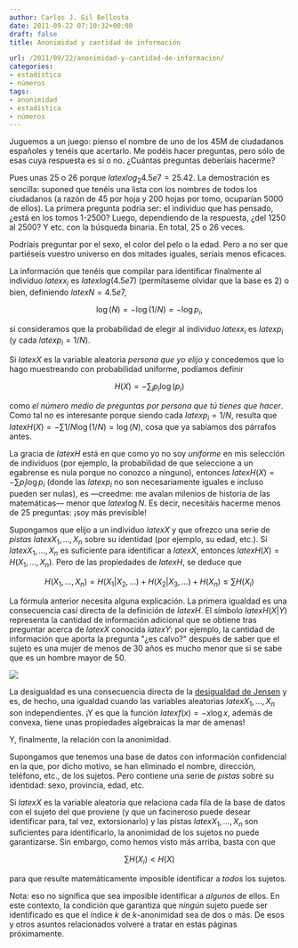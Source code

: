 ```yaml
---
author: Carlos J. Gil Bellosta
date: 2011-09-22 07:10:32+00:00
draft: false
title: Anonimidad y cantidad de información

url: /2011/09/22/anonimidad-y-cantidad-de-informacion/
categories:
- estadística
- números
tags:
- anonimidad
- estadística
- números
---
```


Juguemos a un juego: pienso el nombre de uno de los 45M de ciudadanos españoles y tenéis que acertarlo. Me podéis hacer preguntas, pero sólo de esas cuya respuesta es sí o no. ¿Cuántas preguntas deberíais hacerme?

Pues unas 25 o 26 porque $latex log_2 4.5e7 = 25.42$. La demostración es sencilla: suponed que tenéis una lista con los nombres de todos los ciudadanos (a razón de 45 por hoja y 200 hojas por tomo, ocuparían 5000 de ellos). La primera pregunta podría ser: el individuo que has pensado, ¿está en los tomos 1-2500? Luego, dependiendo de la respuesta, ¿del 1250 al 2500? Y etc. con la búsqueda binaria. En total, 25 o 26 veces.

Podríais preguntar por el sexo, el color del pelo o la edad. Pero a no ser que partiéseis vuestro universo en dos mitades iguales, seríais menos eficaces.

La información que tenéis que compilar para identificar finalmente al individuo $latex x_i$ es $latex log( 4.5e7 )$ (permítaseme olvidar que la base es 2) o bien, definiendo $latex N = 4.5e7$,


$$ \log( N ) = -\log( 1/ N) = -\log p_i,$$


si consideramos que la probabilidad de elegir al individuo $latex x_i$ es $latex p_i$ (y cada $latex p_i = 1/N$).

Si $latex X$ es la variable aleatoria _persona que yo elijo_ y concedemos que lo hago muestreando con probabilidad uniforme, podíamos definir


$$ H(X) = -\sum_i p_i \log( p_i )$$


como _el número medio de preguntas por persona que tú tienes que hacer_. Como tal no es interesante porque siendo cada $latex p_i = 1/N$, resulta que $latex H(X) = -\sum 1/N \log( 1/N ) = \log(N)$, cosa que ya sabíamos dos párrafos antes.

La gracia de $latex H$ está en que como yo no soy _uniforme_ en mis selección de individuos (por ejemplo, la probabilidad de que seleccione a un egabrense es nula porque no conozco a ninguno), entonces $latex H(X) = - \sum p_i \log p_i$ (donde las $latex p_i$ no son necesariamente iguales e incluso pueden ser nulas), es —creedme: me avalan milenios de historia de las matemáticas— menor que $latex \log N$. Es decir, necesitáis hacerme menos de 25 preguntas: ¡soy más previsible!

Supongamos que elijo a un individuo $latex X$ y que ofrezco una serie de _pistas_ $latex X_1, \dots, X_n$ sobre su identidad (por ejemplo, su edad, etc.). Si $latex X_1, \dots, X_n$ es suficiente para identificar a $latex X$, entonces $latex H(X) = H( X_1, \dots, X_n )$. Pero de las propiedades de $latex H$, se deduce que


$$ H( X_1, \dots, X_n ) = H( X_1 | X_2, \dots ) + H( X_2 | X_3, \dots ) + H( X_n ) \le \sum H( X_i )$$


La fórmula anterior necesita alguna explicación. La primera igualdad es una consecuencia casi directa de la definición de $latex H$. El símbolo $latex H( X| Y)$ representa la cantidad de información adicional que se obtiene tras preguntar acerca de $latex X$ conocida $latex Y$: por ejemplo, la cantidad de información que aporta la pregunta "¿es calvo?" después de saber que el sujeto es una mujer de menos de 30 años es mucho menor que si se sabe que es un hombre mayor de 50.

[![](/wp-uploads/2011/09/xlogx.png#center)
](/wp-uploads/2011/09/xlogx.png#center)

La desigualdad es una consecuencia directa de la [desigualdad de Jensen](http://www.datanalytics.com/2011/05/26/el-problema-de-la-media-el-problema-con-la-media/) y es, de hecho, una igualdad cuando las variables aleatorias $latex X_1, \dots, X_n$ son independientes. ¡Y es que la función $latex f(x) = -x \log x$, además de convexa, tiene unas propiedades algebraicas la mar de amenas!

Y, finalmente, la relación con la anonimidad.

Supongamos que tenemos una base de datos con información confidencial en la que, por dicho motivo, se han eliminado el nombre, dirección, teléfono, etc., de los sujetos. Pero contiene una serie de _pistas_ sobre su identidad: sexo, provincia, edad, etc.

Si $latex X$ es la variable aleatoria que relaciona cada fila de la base de datos con el sujeto del que proviene (y que un facineroso puede desear identificar para, tal vez, extorsionarlo) y las pistas $latex X_1, \dots, X_n$ son suficientes para identificarlo, la anonimidad de los sujetos no puede garantizarse. Sin embargo, como hemos visto más arriba, basta con que


$$ \sum H( X_i ) < H( X )$$


para que resulte matemáticamente imposible identificar a _todos_ los sujetos.

Nota: eso no significa que sea imposible identificar a _algunos_ de ellos. En este contexto, la condición que garantiza que _ningún_ sujeto puede ser identificado es que el índice _k_ de _k_-anonimidad sea de dos o más. De esos y otros asuntos relacionados volveré a tratar en estas páginas próximamente.
